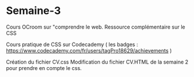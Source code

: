 # Semaine-3

Cours OCroom sur "comprendre le web.
Ressource complémentaire sur le CSS

Cours pratique de CSS sur Codecademy ( les badges : https://www.codecademy.com/fr/users/tagPro18629/achievements )

Création du fichier CV.css
Modification du fichier CV.HTML de la semaine 2 pour prendre en compte le css.

